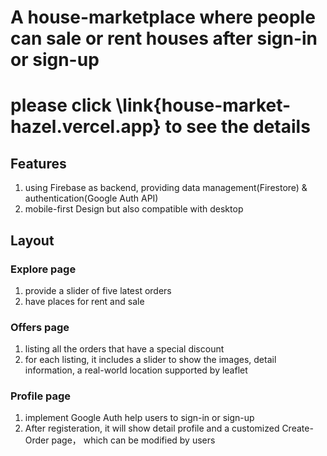 # A house-marketplace where people can sale or rent houses after sign-in or sign-up
# please click \link{house-market-hazel.vercel.app} to see the details
## Features
1. using Firebase as backend, providing data management(Firestore) & authentication(Google Auth API)
2. mobile-first Design but also compatible with desktop

## Layout
### Explore page
1. provide a slider of five latest orders
2. have places for rent and sale

### Offers page
1. listing all the orders that have a special discount
2. for each listing, it includes a slider to show the images, detail information, a real-world location supported by leaflet

### Profile page
1. implement Google Auth help users to sign-in or sign-up
2. After registeration, it will show detail profile and a customized Create-Order page， which can be modified by users


